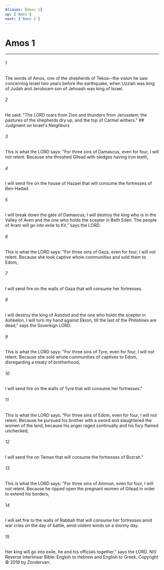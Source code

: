 ```yaml
---
Aliases: [Amos 1]
up: ['Amos']
next: ['Amos 2']
---
```

# Amos 1

***


###### 1 
The words of Amos, one of the shepherds of Tekoa--the vision he saw concerning Israel two years before the earthquake, when Uzziah was king of Judah and Jeroboam son of Jehoash was king of Israel. 

###### 2 
He said: "The LORD roars from Zion and thunders from Jerusalem; the pastures of the shepherds dry up, and the top of Carmel withers." ## Judgment on Israel's Neighbors 

###### 3 
This is what the LORD says: "For three sins of Damascus, even for four, I will not relent. Because she threshed Gilead with sledges having iron teeth, 

###### 4 
I will send fire on the house of Hazael that will consume the fortresses of Ben-Hadad. 

###### 5 
I will break down the gate of Damascus; I will destroy the king who is in the Valley of Aven and the one who holds the scepter in Beth Eden. The people of Aram will go into exile to Kir," says the LORD. 

###### 6 
This is what the LORD says: "For three sins of Gaza, even for four, I will not relent. Because she took captive whole communities and sold them to Edom, 

###### 7 
I will send fire on the walls of Gaza that will consume her fortresses. 

###### 8 
I will destroy the king of Ashdod and the one who holds the scepter in Ashkelon. I will turn my hand against Ekron, till the last of the Philistines are dead," says the Sovereign LORD. 

###### 9 
This is what the LORD says: "For three sins of Tyre, even for four, I will not relent. Because she sold whole communities of captives to Edom, disregarding a treaty of brotherhood, 

###### 10 
I will send fire on the walls of Tyre that will consume her fortresses." 

###### 11 
This is what the LORD says: "For three sins of Edom, even for four, I will not relent. Because he pursued his brother with a sword and slaughtered the women of the land, because his anger raged continually and his fury flamed unchecked, 

###### 12 
I will send fire on Teman that will consume the fortresses of Bozrah." 

###### 13 
This is what the LORD says: "For three sins of Ammon, even for four, I will not relent. Because he ripped open the pregnant women of Gilead in order to extend his borders, 

###### 14 
I will set fire to the walls of Rabbah that will consume her fortresses amid war cries on the day of battle, amid violent winds on a stormy day. 

###### 15 
Her king will go into exile, he and his officials together," says the LORD. NIV Reverse Interlinear Bible: English to Hebrew and English to Greek. Copyright © 2019 by Zondervan.

